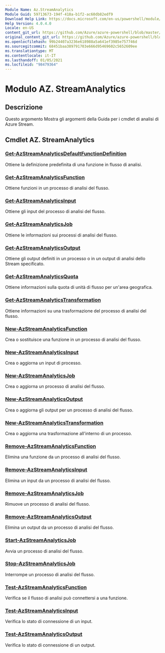 ```yaml
---
Module Name: Az.StreamAnalytics
Module Guid: 59713673-194f-418a-b1f2-ac60db82edf9
Download Help Link: https://docs.microsoft.com/en-us/powershell/module/az.streamanalytics
Help Version: 4.0.4.0
Locale: en-US
content_git_url: https://github.com/Azure/azure-powershell/blob/master/src/StreamAnalytics/StreamAnalytics/help/Az.StreamAnalytics.md
original_content_git_url: https://github.com/Azure/azure-powershell/blob/master/src/StreamAnalytics/StreamAnalytics/help/Az.StreamAnalytics.md
ms.openlocfilehash: 99b24407a3236e618988a5a641ef3985e757746d
ms.sourcegitcommit: 68451baa389791703e666d95469602c5652609ee
ms.translationtype: MT
ms.contentlocale: it-IT
ms.lasthandoff: 01/05/2021
ms.locfileid: "98479364"
---
```

# Modulo AZ. StreamAnalytics
## Descrizione
Questo argomento Mostra gli argomenti della Guida per i cmdlet di analisi di Azure Stream.

## Cmdlet AZ. StreamAnalytics
### [Get-AzStreamAnalyticsDefaultFunctionDefinition](Get-AzStreamAnalyticsDefaultFunctionDefinition.md)
Ottiene la definizione predefinita di una funzione in flusso di analisi.

### [Get-AzStreamAnalyticsFunction](Get-AzStreamAnalyticsFunction.md)
Ottiene funzioni in un processo di analisi del flusso.

### [Get-AzStreamAnalyticsInput](Get-AzStreamAnalyticsInput.md)
Ottiene gli input del processo di analisi del flusso.

### [Get-AzStreamAnalyticsJob](Get-AzStreamAnalyticsJob.md)
Ottiene le informazioni sui processi di analisi del flusso.

### [Get-AzStreamAnalyticsOutput](Get-AzStreamAnalyticsOutput.md)
Ottiene gli output definiti in un processo o in un output di analisi dello Stream specificato.

### [Get-AzStreamAnalyticsQuota](Get-AzStreamAnalyticsQuota.md)
Ottiene informazioni sulla quota di unità di flusso per un'area geografica.

### [Get-AzStreamAnalyticsTransformation](Get-AzStreamAnalyticsTransformation.md)
Ottiene informazioni su una trasformazione del processo di analisi del flusso.

### [New-AzStreamAnalyticsFunction](New-AzStreamAnalyticsFunction.md)
Crea o sostituisce una funzione in un processo di analisi del flusso.

### [New-AzStreamAnalyticsInput](New-AzStreamAnalyticsInput.md)
Crea o aggiorna un input di processo.

### [New-AzStreamAnalyticsJob](New-AzStreamAnalyticsJob.md)
Crea o aggiorna un processo di analisi del flusso.

### [New-AzStreamAnalyticsOutput](New-AzStreamAnalyticsOutput.md)
Crea o aggiorna gli output per un processo di analisi del flusso.

### [New-AzStreamAnalyticsTransformation](New-AzStreamAnalyticsTransformation.md)
Crea o aggiorna una trasformazione all'interno di un processo.

### [Remove-AzStreamAnalyticsFunction](Remove-AzStreamAnalyticsFunction.md)
Elimina una funzione da un processo di analisi del flusso.

### [Remove-AzStreamAnalyticsInput](Remove-AzStreamAnalyticsInput.md)
Elimina un input da un processo di analisi del flusso.

### [Remove-AzStreamAnalyticsJob](Remove-AzStreamAnalyticsJob.md)
Rimuove un processo di analisi del flusso.

### [Remove-AzStreamAnalyticsOutput](Remove-AzStreamAnalyticsOutput.md)
Elimina un output da un processo di analisi del flusso.

### [Start-AzStreamAnalyticsJob](Start-AzStreamAnalyticsJob.md)
Avvia un processo di analisi del flusso.

### [Stop-AzStreamAnalyticsJob](Stop-AzStreamAnalyticsJob.md)
Interrompe un processo di analisi del flusso.

### [Test-AzStreamAnalyticsFunction](Test-AzStreamAnalyticsFunction.md)
Verifica se il flusso di analisi può connettersi a una funzione.

### [Test-AzStreamAnalyticsInput](Test-AzStreamAnalyticsInput.md)
Verifica lo stato di connessione di un input.

### [Test-AzStreamAnalyticsOutput](Test-AzStreamAnalyticsOutput.md)
Verifica lo stato di connessione di un output.

